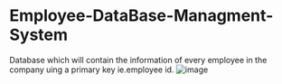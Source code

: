 # Employee-DataBase-Managment-System
Database which will contain the information of every employee in the company uing a primary key ie.employee id.
![image](https://user-images.githubusercontent.com/73609612/124932311-9814b000-e020-11eb-916e-f0e8b59664f0.png)
